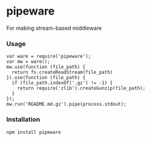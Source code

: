 pipeware
========

For making stream-based middleware

### Usage
```
var ware = require('pipeware');
var mw = ware();
mw.use(function (file_path) {
  return fs.createReadStream(file_path)
}).use(function (file_path) {
  if (file_path.indexOf('.gz') != -1) {
    return require('zlib').createGunzip(file_path);
  }
});
mw.run('README.md.gz').pipe(process.stdout);
```

### Installation
```
npm install pipeware
```